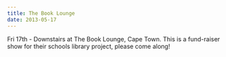 ```yaml
---
title: The Book Lounge
date: 2013-05-17
---
```


Fri 17th - Downstairs at The Book Lounge, Cape Town. This is a fund-raiser show for their schools library project, please come along!
